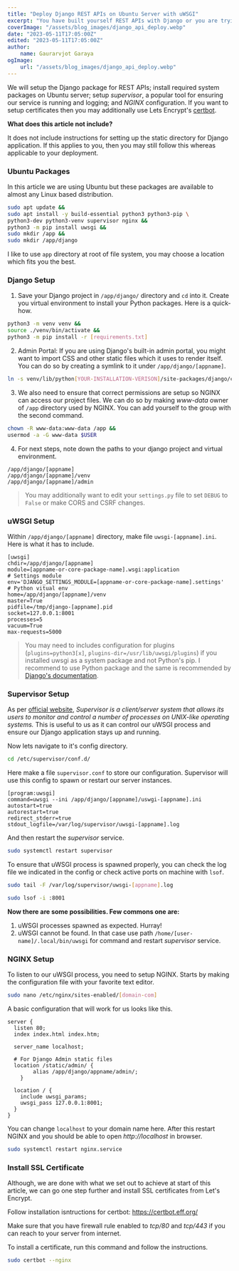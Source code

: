 ```yaml
---
title: "Deploy Django REST APIs on Ubuntu Server with uWSGI"
excerpt: "You have built yourself REST APIs with Django or you are trying to deploy them on an Ubuntu server. This article will be a walkthrough of the simplest approach."
coverImage: "/assets/blog_images/django_api_deploy.webp"
date: "2023-05-11T17:05:00Z"
edited: "2023-05-11T17:05:00Z"
author:
    name: Gaurarvjot Garaya
ogImage:
    url: "/assets/blog_images/django_api_deploy.webp"
---
```


We will setup the Django package for REST APIs; install required system packages on Ubuntu server; setup _supervisor_, a popular tool for ensuring our service is running and logging; and _NGINX_ configuration. If you want to setup certificates then you may additionally use Lets Encrypt's [certbot](https://certbot.eff.org/).

**What does this article not include?**

It does not include instructions for setting up the static directory for Django application. If this applies to you, then you may still follow this whereas applicable to your deployment.

### Ubuntu Packages

In this article we are using Ubuntu but these packages are available to almost any Linux based distribution.

```bash
sudo apt update &&
sudo apt install -y build-essential python3 python3-pip \
python3-dev python3-venv supervisor nginx &&
python3 -m pip install uwsgi &&
sudo mkdir /app &&
sudo mkdir /app/django
```

I like to use `app` directory at root of file system, you may choose a location which fits you the best.

### Django Setup

1. Save your Django project in `/app/django/` directory and `cd` into it. Create you virtual environment to install your Python packages. Here is a quick-how.

```bash
python3 -m venv venv &&
source ./venv/bin/activate &&
python3 -m pip install -r [requirements.txt]
```

2. Admin Portal: If you are using Django's built-in admin portal, you might want to import CSS and other static files which it uses to render itself. You can do so by creating a symlink to it under `/app/django/[appname]`.

```bash
ln -s venv/lib/python[YOUR-INSTALLATION-VERISON]/site-packages/django/contrib/admin/static/admin/ admin
```

3. We also need to ensure that correct permissions are setup so NGINX can access our project files. We can do so by making _www-data_ owner of `/app` directory used by NGINX. You can add yourself to the group with the second command.

```bash
chown -R www-data:www-data /app &&
usermod -a -G www-data $USER
```

4. For next steps, note down the paths to your django project and virtual environment.

```text
/app/django/[appname]
/app/django/[appname]/venv
/app/django/[appname]/admin
```

> You may additionally want to edit your `settings.py` file to set `DEBUG` to `False` or make CORS and CSRF changes.

### uWSGI Setup

Within `/app/django/[appname]` directory, make file `uwsgi-[appname].ini`. Here is what it has to include.

```text
[uwsgi]
chdir=/app/django/[appname]
module=[appname-or-core-package-name].wsgi:application
# Settings module
env='DJANGO_SETTINGS_MODULE=[appname-or-core-package-name].settings'
# Python vitual env
home=/app/django/[appname]/venv
master=True
pidfile=/tmp/django-[appname].pid
socket=127.0.0.1:8001
processes=5
vacuum=True
max-requests=5000
```

> You may need to includes configuration for plugins (`plugins=python3[x]`, `plugins-dir=/usr/lib/uwsgi/plugins`) if you installed uwsgi as a system package and not Python's pip. I recommend to use Python package and the same is recommended by [Django's documentation](https://docs.djangoproject.com/en/4.2/howto/deployment/wsgi/uwsgi/).

### Supervisor Setup

As per [official website](http://supervisord.org/), _Supervisor is a client/server system that allows its users to monitor and control a number of processes on UNIX-like operating systems._ This is useful to us as it can control our uWSGI process and ensure our Django application stays up and running.

Now lets navigate to it's config directory.

```bash
cd /etc/supervisor/conf.d/
```

Here make a file `supervisor.conf` to store our configuration. Supervisor will use this config to spawn or restart our server instances.

```text
[program:uwsgi]
command=uwsgi --ini /app/django/[appname]/uswgi-[appname].ini
autostart=true
autorestart=true
redirect_stderr=true
stdout_logfile=/var/log/supervisor/uwsgi-[appname].log
```

And then restart the _supervisor_ service.

```bash
sudo systemctl restart supervisor
```

To ensure that uWSGI process is spawned properly, you can check the log file we indicated in the config or check active ports on machine with `lsof`.

```bash
sudo tail -F /var/log/supervisor/uwsgi-[appname].log
```

```bash
sudo lsof -i :8001
```

**Now there are some possibilities. Few commons one are:**

1. uWSGI processes spawned as expected. Hurray!
2. uWSGI cannot be found. In that case use path `/home/[user-name]/.local/bin/uwsgi` for command and restart _supervisor_ service.

### NGINX Setup

To listen to our uWSGI process, you need to setup NGINX. Starts by making the configuration file with your favorite text editor.

```bash
sudo nano /etc/nginx/sites-enabled/[domain-com]
```

A basic configuration that will work for us looks like this.

```text
server {
  listen 80;
  index index.html index.htm;

  server_name localhost;

  # For Django Admin static files
  location /static/admin/ {
        alias /app/django/appname/admin/;
    }

  location / {
    include uwsgi_params;
    uwsgi_pass 127.0.0.1:8001;
  }
}
```

You can change `localhost` to your domain name here. After this restart NGINX and you should be able to open _http://localhost_ in browser.

```bash
sudo systemctl restart nginx.service
```

### Install SSL Certificate

Although, we are done with what we set out to achieve at start of this article, we can go one step further and install SSL certificates from Let's Encrypt.

Follow installation isntructions for certbot: https://certbot.eff.org/

Make sure that you have firewall rule enabled to _tcp/80_ and _tcp/443_ if you can reach to your server from internet.

To install a certificate, run this command and follow the instructions.

```bash
sudo certbot --nginx
```
